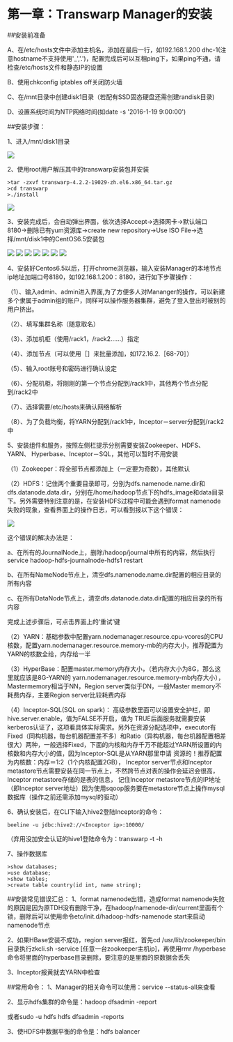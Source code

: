 # 第一章：Transwarp Manager的安装



##安装前准备

A、在/etc/hosts文件中添加主机名，添加在最后一行，如192.168.1.200 dhc-1(注意hostname不支持使用'_','.')，配置完成后可以互相ping下，如果ping不通，请检查/etc/hosts文件和静态IP的设置

B、使用chkconfig iptables off关闭防火墙

C、在/mnt目录中创建disk1目录（若配有SSD固态硬盘还需创建randisk目录)

D、设置系统时间为NTP网络时间(如date -s '2016-1-19 9:00:00')



##安装步骤：

1、进入/mnt/disk1目录

![](1.png)
 
 
 2、使用root用户解压其中的transwarp安装包并安装
 ```
 >tar -zxvf transwarp-4.2.2-19029-zh.el6.x86_64.tar.gz
 >cd transwarp
 >./install
 
 ```
![](2.png)
 
 3、安装完成后，会自动弹出界面，依次选择Accept→选择网卡→默认端口8180→删除已有yum资源库→create new repository→Use ISO File→选择/mnt/disk1中的CentOS6.5安装包
 
 ![](3.png)
 ![](4.png)
 ![](5.png)
 ![](6.png)
 ![](7.png)
 ![](8.png)
 ![](9.png)
 
 
 4、安装好Centos6.5以后，打开chrome浏览器，输入安装Manager的本地节点ip地址加端口号8180，如192.168.1.200：8180，进行如下步骤操作：
 
（1）、输入admin、admin进入界面,为了方便多人对Mananger的操作，可以新建多个隶属于admin组的账户，同样可以操作服务器集群，避免了登入登出时被别的用户挤出。

（2）、填写集群名称（随意取名）

（3）、添加机柜（使用/rack1，/rack2......）指定

（4）、添加节点（可以使用［］来批量添加，如172.16.2.［68-70］）

（5）、输入root账号和密码进行确认设定

（6）、分配机柜，将刚刚的第一个节点分配到/rack1中，其他两个节点分配到/rack2中

（7）、选择需要/etc/hosts来确认网络解析

（8）、为了负载均衡，将YARN分配到/rack1中，Inceptor－server分配到/rack2中

5、安装组件和服务，按照左侧栏提示分别需要安装Zookeeper、HDFS、YARN、
Hyperbase、Inceptor－SQL，其他可以暂时不用安装

（1）Zookeeper：将全部节点都添加上（一定要为奇数），其他默认

（2）HDFS：记住两个重要目录即可，分别为dfs.namenode.name.dir和dfs.datanode.data.dir，分别在/home/hadoop节点下的hdfs_image和data目录下。另外需要特别注意的是，在安装HDFS过程中可能会遇到format namenode失败的现象，查看界面上的操作日志，可以看到报以下这个错误：

 ![](110.jpg)


这个错误的解决办法是：

a、在所有的JournalNode上，删除/hadoop/journal中所有的内容，然后执行service hadoop-hdfs-journalnode-hdfs1 restart

b、在所有NameNode节点上，清空dfs.namenode.name.dir配置的相应目录的所有内容

c、在所有DataNode节点上，清空dfs.datanode.data.dir配置的相应目录的所有内容

完成上述步骤后，可点击界面上的‘重试’键


（2）YARN：基础参数中配置yarn.nodemanager.resource.cpu-vcores的CPU核数，配置yarn.nodemanager.resource.memory-mb的内存大小，推荐配置为YARN的核数全给，内存给一半

（3）HyperBase：配置master.memory内存大小，（若内存大小为8G，那么这里就应该是8G-YARN的                                 yarn.nodemanager.resource.memory-mb内存大小），Mastermemory相当于NN，Region server类似于DN，一般Master memory不耗费内存，主要Region server比较耗费内存

（4）Inceptor-SQL(SQL on spark)：
高级参数里面可以设置安全护栏，即hive.server.enable，值为FALSE不开启，值为                        TRUE后面服务就需要安装kerberos认证了，这项看具体实际需求。另外在资源分配选项中，executor有                                   Fixed（同构机器，每台机器配置差不多）和Ratio（异构机器，每台机器配置相差很大）两种，一般选择Fixed，下面的内核和内存千万不能超过YARN所设置的内核数和内存大小的值，因为Inceptor-SQL是从YARN那里申请                    资源的！推荐配置为内核数：内存＝1:2（1个内核配置2GB），
Inceptor server节点和Inceptor metastore节点需要安装在同一节点上，不然跨节点对表的操作会延迟会很高，Inceptor metastore存储的是表的信息，
记住Inceptor metastore节点的IP地址（即Inceptor server地址）因为使用sqoop服务要在metastore节点上操作mysql数据库（操作之前还需添加mysql的驱动）

6、确认安装后，在CLI下输入hive2登陆Inceptor的命令：

```
beeline -u jdbc:hive2://<Inceptor ip>:10000/  
```

（弃用没加安全认证的hive1登陆命令为：transwarp -t -h <Inceptor ip>

7、操作数据库
```
>show databases;
>use database;
>show tables;
>create table country(id int, name string);
```


##安装常见错误汇总：
1、format namenode出错，造成format namenode失败的原因是因为原TDH没有删除干净，在hadoop/namenode-dir/current里面有个锁，删除后可以使用命令etc/init.d/hadoop-hdfs-namenode start来启动namenode节点

2、如果HBase安装不成功，region server报红，首先cd /usr/lib/zookeeper/bin目录执行zkcli.sh -service [任意一台zookeeper主机ip]，再使用rmr /hyperbase命令将里面的hyperbase目录删除，要注意的是里面的原数据会丢失

3、Inceptor报黄就去YARN中检查



##常用命令：
1、Manager的相关命令可以使用：service --status-all来查看

2、显示hdfs集群的命令是：hadoop dfsadmin -report

或者sudo -u hdfs hdfs dfsadmin -reports

3、使HDFS中数据平衡的命令是：hdfs balancer

